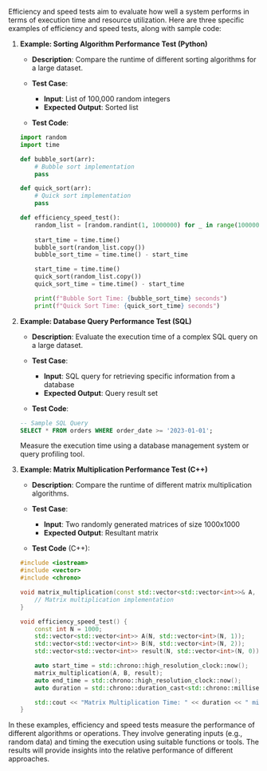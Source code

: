 Efficiency and speed tests aim to evaluate how well a system performs in terms of execution time and resource utilization. Here are three specific examples of efficiency and speed tests, along with sample code:

1. **Example: Sorting Algorithm Performance Test (Python)**
   - **Description**: Compare the runtime of different sorting algorithms for a large dataset.
   - **Test Case**:
     - **Input**: List of 100,000 random integers
     - **Expected Output**: Sorted list

   - **Test Code**:

   ```python
   import random
   import time

   def bubble_sort(arr):
       # Bubble sort implementation
       pass

   def quick_sort(arr):
       # Quick sort implementation
       pass

   def efficiency_speed_test():
       random_list = [random.randint(1, 1000000) for _ in range(100000)]
       
       start_time = time.time()
       bubble_sort(random_list.copy())
       bubble_sort_time = time.time() - start_time

       start_time = time.time()
       quick_sort(random_list.copy())
       quick_sort_time = time.time() - start_time

       print(f"Bubble Sort Time: {bubble_sort_time} seconds")
       print(f"Quick Sort Time: {quick_sort_time} seconds")
   ```

2. **Example: Database Query Performance Test (SQL)**
   - **Description**: Evaluate the execution time of a complex SQL query on a large dataset.
   - **Test Case**:
     - **Input**: SQL query for retrieving specific information from a database
     - **Expected Output**: Query result set

   - **Test Code**:

   ```sql
   -- Sample SQL Query
   SELECT * FROM orders WHERE order_date >= '2023-01-01';
   ```

   Measure the execution time using a database management system or query profiling tool.

3. **Example: Matrix Multiplication Performance Test (C++)**
   - **Description**: Compare the runtime of different matrix multiplication algorithms.
   - **Test Case**:
     - **Input**: Two randomly generated matrices of size 1000x1000
     - **Expected Output**: Resultant matrix

   - **Test Code** (C++):

   ```cpp
   #include <iostream>
   #include <vector>
   #include <chrono>

   void matrix_multiplication(const std::vector<std::vector<int>>& A, const std::vector<std::vector<int>>& B, std::vector<std::vector<int>>& result) {
       // Matrix multiplication implementation
   }

   void efficiency_speed_test() {
       const int N = 1000;
       std::vector<std::vector<int>> A(N, std::vector<int>(N, 1));
       std::vector<std::vector<int>> B(N, std::vector<int>(N, 2));
       std::vector<std::vector<int>> result(N, std::vector<int>(N, 0));

       auto start_time = std::chrono::high_resolution_clock::now();
       matrix_multiplication(A, B, result);
       auto end_time = std::chrono::high_resolution_clock::now();
       auto duration = std::chrono::duration_cast<std::chrono::milliseconds>(end_time - start_time).count();

       std::cout << "Matrix Multiplication Time: " << duration << " milliseconds" << std::endl;
   }
   ```

In these examples, efficiency and speed tests measure the performance of different algorithms or operations. They involve generating inputs (e.g., random data) and timing the execution using suitable functions or tools. The results will provide insights into the relative performance of different approaches.
